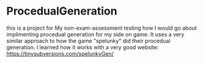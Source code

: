 # ProcedualGeneration

this is a project for My non-exam-assessment testing how I would go about implimenting procedual generation for my side on game.
It uses a very similar approach to how the game "spelunky" did their procedual generation. 
I learned how it works with a very good website: https://tinysubversions.com/spelunkyGen/
